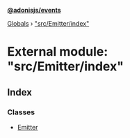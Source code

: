 **[@adonisjs/events](../README.md)**

[Globals](../README.md) › [&quot;src/Emitter/index&quot;](_src_emitter_index_.md)

# External module: "src/Emitter/index"

## Index

### Classes

* [Emitter](../classes/_src_emitter_index_.emitter.md)
